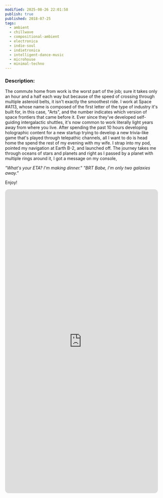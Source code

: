 ```yaml
---
modified: 2025-08-26 22:01:58
publish: true
published: 2018-07-25
tags:
  - ambient
  - chillwave
  - compositional-ambient
  - electronica
  - indie-soul
  - indietronica
  - intelligent-dance-music
  - microhouse
  - minimal-techno
---
```

### Description:
The commute home from work is the worst part of the job; sure it takes only an hour and a half each way but because of the speed of crossing through multiple asteroid belts, it isn't exactly the smoothest ride. I work at Space \#A113, whose name is composed of the first letter of the type of industry it's built for, in this case, "Arts", and the number indicates which version of space frontiers that came before it. Ever since they've developed self-guiding intergalactic shuttles, it's now common to work literally light years away from where you live. After spending the past 10 hours developing holographic content for a new startup trying to develop a new trivia-like game that's played through telepathic channels, all I want to do is head home the spend the rest of my evening with my wife. I strap into my pod, pointed my navigation at Earth B-2, and launched off. The journey takes me through oceans of stars and planets and right as I passed by a planet with multiple rings around it, I got a message on my console,

*"What's your ETA? I'm making dinner."*
*"BRT Babe, I'm only two galaxies away."*

Enjoy!

<iframe data-testid="embed-iframe" style="border-radius:12px" src="https://open.spotify.com/embed/playlist/2NVyvFbJL14NrDMs7RtBkz?utm_source=generator&theme=0" width="100%" height="1000" frameBorder="0" allowfullscreen="" allow="autoplay; clipboard-write; encrypted-media; fullscreen; picture-in-picture" loading="lazy"></iframe>

